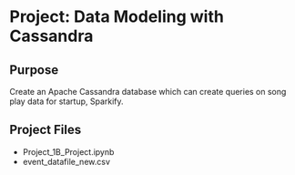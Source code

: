 # Project: Data Modeling with Cassandra

## Purpose

Create an Apache Cassandra database which can create queries on song play data for startup, Sparkify.

## Project Files

* Project_1B_Project.ipynb
* event_datafile_new.csv

